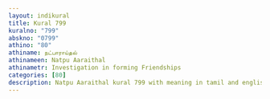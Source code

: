 ```yaml
---
layout: indikural
title: Kural 799
kuralno: "799"
abskno: "0799"
athino: "80"
athiname: நட்பாராய்தல்
athinameen: Natpu Aaraithal
athinametr: Investigation in forming Friendships
categories: [80]
description: Natpu Aaraithal kural 799 with meaning in tamil and english 
---
```



